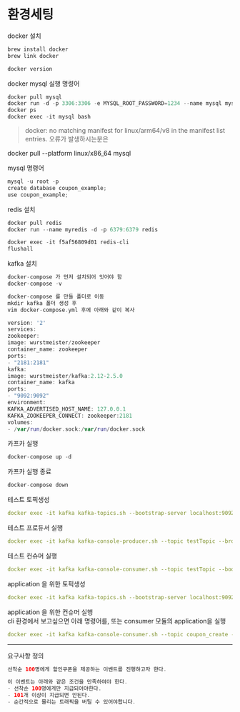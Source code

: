 # 환경세팅

docker 설치

```jsx
brew install docker
brew link docker

docker version
```

docker mysql 실행 명령어

```kotlin
docker pull mysql
docker run -d -p 3306:3306 -e MYSQL_ROOT_PASSWORD=1234 --name mysql mysql
docker ps
docker exec -it mysql bash
```

> docker: no matching manifest for linux/arm64/v8 in the manifest list entries.
오류가 발생하시는분은

docker pull --platform linux/x86_64 mysql

mysql 명령어
```kotlin
mysql -u root -p
create database coupon_example;
use coupon_example;
```

redis 설치
```kotlin
docker pull redis
docker run --name myredis -d -p 6379:6379 redis

docker exec -it f5af56809d01 redis-cli
flushall
```

kafka 설치
```kotlin
docker-compose 가 먼저 설치되어 잇어야 함
docker-compose -v

docker-compose 를 만들 폴더로 이동
mkdir kafka 폴더 생성 후 
vim docker-compose.yml 후에 아래와 같이 복사

version: '2'
services:
zookeeper:
image: wurstmeister/zookeeper
container_name: zookeeper
ports:
- "2181:2181"
kafka:
image: wurstmeister/kafka:2.12-2.5.0
container_name: kafka
ports:
- "9092:9092"
environment:
KAFKA_ADVERTISED_HOST_NAME: 127.0.0.1
KAFKA_ZOOKEEPER_CONNECT: zookeeper:2181
volumes:
- /var/run/docker.sock:/var/run/docker.sock
```
카프카 실행
```kotlin
docker-compose up -d
```

카프카 실행 종료
```kotlin
docker-compose down
```

테스트 토픽생성
```yaml
docker exec -it kafka kafka-topics.sh --bootstrap-server localhost:9092 --create --topic testTopic
```

테스트 프로듀서 실행
```yaml
docker exec -it kafka kafka-console-producer.sh --topic testTopic --broker-list 0.0.0.0:9092
```

테스트 컨슈머 실행
```yaml
docker exec -it kafka kafka-console-consumer.sh --topic testTopic --bootstrap-server localhost:9092
```

application 을 위한 토픽생성
```yaml
docker exec -it kafka kafka-topics.sh --bootstrap-server localhost:9092 --create --topic coupon_create
```

application 을 위한 컨슈머 실행   
cli 환경에서 보고싶으면 아래 명령어를, 또는 consumer 모듈의 application을 실행
```yaml
docker exec -it kafka kafka-console-consumer.sh --topic coupon_create --bootstrap-server localhost:9092 --key-deserializer "org.apache.kafka.common.serialization.StringDeserializer" --value-deserializer "org.apache.kafka.common.serialization.LongDeserializer"
```


---


요구사항 정의
```kotlin
선착순 100명에게 할인쿠폰을 제공하는 이벤트를 진행하고자 한다.

이 이벤트는 아래와 같은 조건을 만족하여야 한다.
- 선착순 100명에게만 지급되어야한다.
- 101개 이상이 지급되면 안된다.
- 순간적으로 몰리는 트래픽을 버틸 수 있어야합니다.
```
